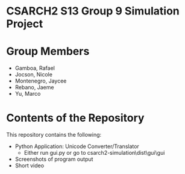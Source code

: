 # CSARCH2 S13 Group 9 Simulation Project

# Group Members
  - Gamboa, Rafael
  - Jocson, Nicole
  - Montenegro, Jaycee
  - Rebano, Jaeme
  - Yu, Marco

# Contents of the Repository
This repository contains the following:
- Python Application: Unicode Converter/Translator
  - Either run gui.py or go to csarch2-simulation\dist\gui\gui
- Screenshots of program output
- Short video

  
